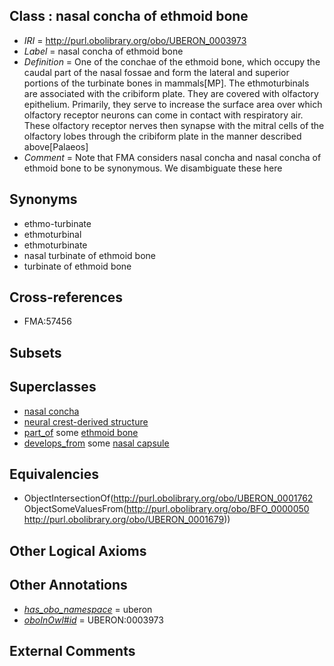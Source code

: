 
## Class : nasal concha of ethmoid bone

 * *IRI* = http://purl.obolibrary.org/obo/UBERON_0003973
 * *Label* = nasal concha of ethmoid bone
 * *Definition* = One of the conchae of the ethmoid bone, which occupy the caudal part of the nasal fossae and form the lateral and superior portions of the turbinate bones in mammals[MP]. The ethmoturbinals are associated with the cribiform plate.  They are covered with olfactory epithelium.  Primarily, they serve to increase the surface area over which olfactory receptor neurons can come in contact with respiratory air.  These olfactory receptor nerves then synapse with the mitral cells of the olfactory lobes through the cribiform plate in the manner described above[Palaeos]
 * *Comment* = Note that FMA considers nasal concha and nasal concha of ethmoid bone to be synonymous. We disambiguate these here

## Synonyms

 * ethmo-turbinate
 * ethmoturbinal
 * ethmoturbinate
 * nasal turbinate of ethmoid bone
 * turbinate of ethmoid bone

## Cross-references

 * FMA:57456

## Subsets


## Superclasses

 * [nasal concha](../../UBERON/62/UBERON_0001762.md)
 * [neural crest-derived structure](../../UBERON/13/UBERON_0010313.md)
 * [part_of](../../BFO/50/BFO_0000050.md) some [ethmoid bone](../../UBERON/79/UBERON_0001679.md)
 * [develops_from](../../RO/02/RO_0002202.md) some [nasal capsule](../../UBERON/32/UBERON_0006332.md)

## Equivalencies

 * ObjectIntersectionOf(<http://purl.obolibrary.org/obo/UBERON_0001762> ObjectSomeValuesFrom(<http://purl.obolibrary.org/obo/BFO_0000050> <http://purl.obolibrary.org/obo/UBERON_0001679>))

## Other Logical Axioms


## Other Annotations

 * *[has_obo_namespace](../../ce/oboInOwl#hasOBONamespace.md)* = uberon
 * *[oboInOwl#id](../../id/oboInOwl#id.md)* = UBERON:0003973

## External Comments

